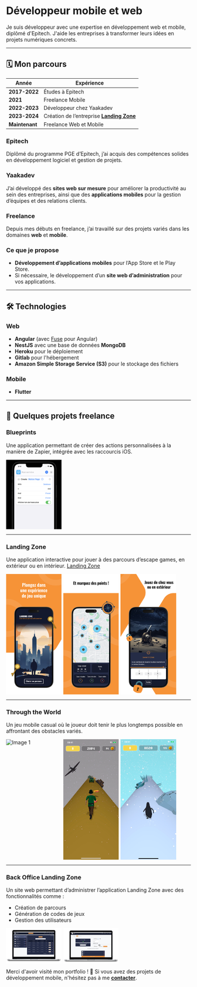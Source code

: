 # Développeur mobile et web

Je suis développeur avec une expertise en développement web et mobile, diplômé d'Epitech. J'aide les entreprises à transformer leurs idées en projets numériques concrets.

---

## 🗓️ Mon parcours

| Année          | Expérience                                                            |
| -------------- | --------------------------------------------------------------------- |
| **2017-2022**  | Études à Epitech                                                      |
| **2021**       | Freelance Mobile                                                      |
| **2022-2023**  | Développeur chez Yaakadev                                             |
| **2023-2024**  | Création de l’entreprise **[Landing Zone](https://landingzone.app/)** |
| **Maintenant** | Freelance Web et Mobile                                               |

### **Epitech**

Diplômé du programme PGE d’Epitech, j’ai acquis des compétences solides en développement logiciel et gestion de projets.

### **Yaakadev**

J’ai développé des **sites web sur mesure** pour améliorer la productivité au sein des entreprises, ainsi que des **applications mobiles** pour la gestion d’équipes et des relations clients.

### **Freelance**

Depuis mes débuts en freelance, j’ai travaillé sur des projets variés dans les domaines **web** et **mobile**.

### **Ce que je propose**

- **Développement d’applications mobiles** pour l’App Store et le Play Store.
- Si nécessaire, le développement d’un **site web d’administration** pour vos applications.

---

## 🛠️ Technologies

### **Web**

- **Angular** (avec [Fuse](https://angular-material.fusetheme.com/dashboards/project) pour Angular)
- **NestJS** avec une base de données **MongoDB**
- **Heroku** pour le déploiement
- **Gitlab** pour l'hébergement
- **Amazon Simple Storage Service (S3)** pour le stockage des fichiers

### **Mobile**

- **Flutter**

---

## 💼 Quelques projets freelance

### **Blueprints**

Une application permettant de créer des actions personnalisées à la manière de Zapier, intégrée avec les raccourcis iOS.

<div style="display: flex; overflow-x: auto; gap: 5px;">
  <img src="assets/imgs/bp.png" alt="Image 1" style="width: 30%; height: auto;">
</div>

---

### **Landing Zone**

Une application interactive pour jouer à des parcours d’escape games, en extérieur ou en intérieur.
[Landing Zone](https://landingzone.app/)

<div style="display: flex; overflow-x: auto; gap: 5px;">
  <img src="assets/imgs/lz1.png" alt="Image 1" style="width: 30%; height: auto;">
  <img src="assets/imgs/lz2.png" alt="Image 2" style="width: 30%; height: auto;">
  <img src="assets/imgs/lz3.png" alt="Image 3" style="width: 30%; height: auto;">
</div>

---

### **Through the World**

Un jeu mobile casual où le joueur doit tenir le plus longtemps possible en affrontant des obstacles variés.

<div style="display: flex; overflow-x: auto; gap: 5px;">
  <img src="assets/imgs/ttw1.png" alt="Image 1" style="width: 30%; height: auto;">
  <img src="assets/imgs/ttw2.png" alt="Image 2" style="width: 30%; height: auto;">
  <img src="assets/imgs/ttw3.png" alt="Image 3" style="width: 30%; height: auto;">
</div>

---

### **Back Office Landing Zone**

Un site web permettant d’administrer l’application Landing Zone avec des fonctionnalités comme :

- Création de parcours
- Génération de codes de jeux
- Gestion des utilisateurs

<div style="display: flex; overflow-x: auto; gap: 5px;">
  <img src="assets/imgs/lzback1.png" alt="Image 1" style="width: 30%; height: auto;">
  <img src="assets/imgs/lzback2.png" alt="Image 2" style="width: 30%; height: auto;">
</div>

Merci d'avoir visité mon portfolio ! 🚀 Si vous avez des projets de développement mobile, n'hésitez pas à me **[contacter](mailto:enki.corb@gmail.com)**.
